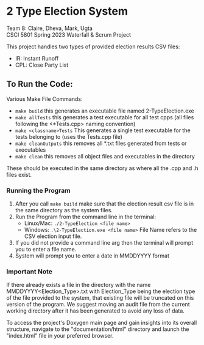 # 2 Type Election System
Team 8: Claire, Dheva, Mark, Ugta <br />
CSCI 5801 Spring 2023 Waterfall & Scrum Project

This project handles two types of provided election results CSV files: 
- IR: Instant Runoff
- CPL: Close Party List

## To Run the Code:
Various Make File Commands:
- `make build` this generates an executable file named 2-TypeElection.exe
- `make allTests` this generates a test executable for all test cpps (all files following the <*Tests.cpp> naming convention)
- `make <classname>Tests` This generates a single test executable for the tests belonging to <classname> (uses the <classname>Tests.cpp file)
- `make cleanOutputs` this removes all *.txt files generated from tests or executables
- `make clean` this removes all object files and executables in the directory

These should be executed in the same directory as where all the .cpp and .h files exist.

### Running the Program
1. After you call `make build` make sure that the election result csv file is in the same directory as the system files. 
2. Run the Program from the command line in the terminal:
   - Linux/Mac: `./2-TypeElection <file name>`
   - Windows: `.\2-TypeElection.exe <file name>`
  File Name refers to the CSV election input file. 
 3. If you did not provide a command line arg then the terminal will prompt you to enter a file name.
 4. System will prompt you to enter a date in MMDDYYYY format
  
 ### Important Note
 If there already exists a file in the directory with the name MMDDYYYY<Election_Type>.txt with Election_Type being the election type of the file provided to the system, that existing file will be truncated on this version of the program. We suggest moving an audit file from the current working directory after it has been generated to avoid any loss of data.
 
 To access the project's Doxygen main page and gain insights into its overall structure, navigate to the "documentation/html" directory and launch the "index.html" file in your preferred browser.
